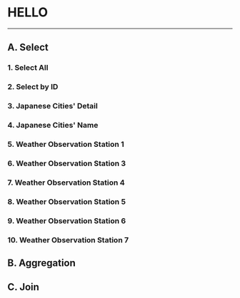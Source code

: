 # HELLO
---

## A. Select
###      1.  Select All
###      2.  Select by ID
###      3.  Japanese Cities' Detail
###      4.  Japanese Cities' Name
###      5.  Weather Observation Station 1
###      6.  Weather Observation Station 3
###      7.  Weather Observation Station 4
###      8.  Weather Observation Station 5
###      9.  Weather Observation Station 6
###      10. Weather Observation Station 7
      
## B. Aggregation

## C. Join

